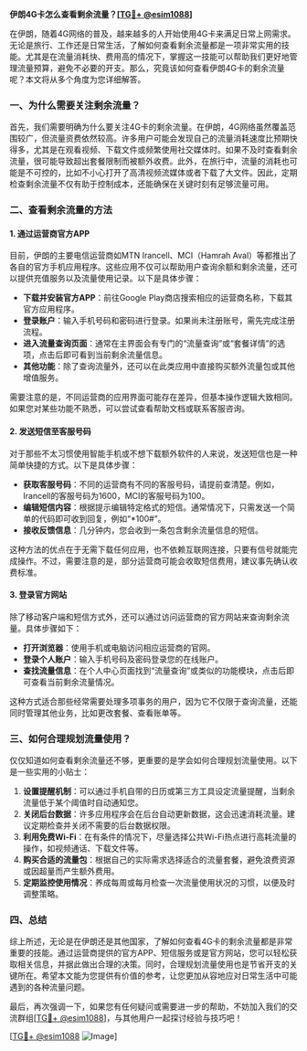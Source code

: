 **伊朗4G卡怎么查看剩余流量？[[TG💪+ @esim1088](https://t.me/s/esim1088)]**

在伊朗，随着4G网络的普及，越来越多的人开始使用4G卡来满足日常上网需求。无论是旅行、工作还是日常生活，了解如何查看剩余流量都是一项非常实用的技能。尤其是在流量消耗快、费用高的情况下，掌握这一技能可以帮助我们更好地管理流量预算，避免不必要的开支。那么，究竟该如何查看伊朗4G卡的剩余流量呢？本文将从多个角度为您详细解答。

### 一、为什么需要关注剩余流量？

首先，我们需要明确为什么要关注4G卡的剩余流量。在伊朗，4G网络虽然覆盖范围较广，但流量资费依然较高。许多用户可能会发现自己的流量消耗速度比预期快得多，尤其是在观看视频、下载文件或频繁使用社交媒体时。如果不及时查看剩余流量，很可能导致超出套餐限制而被额外收费。此外，在旅行中，流量的消耗也可能是不可控的，比如不小心打开了高清视频流媒体或者下载了大文件。因此，定期检查剩余流量不仅有助于控制成本，还能确保在关键时刻有足够流量可用。

### 二、查看剩余流量的方法

#### 1. 通过运营商官方APP

目前，伊朗的主要电信运营商如MTN Irancell、MCI（Hamrah Aval）等都推出了各自的官方手机应用程序。这些应用不仅可以帮助用户查询余额和剩余流量，还可以提供充值服务以及流量使用记录。以下是具体步骤：

- **下载并安装官方APP**：前往Google Play商店搜索相应的运营商名称，下载其官方应用程序。
- **登录账户**：输入手机号码和密码进行登录。如果尚未注册账号，需先完成注册流程。
- **进入流量查询页面**：通常在主界面会有专门的“流量查询”或“套餐详情”的选项，点击后即可看到当前剩余流量信息。
- **其他功能**：除了查询流量外，还可以在此类应用中直接购买额外流量包或其他增值服务。

需要注意的是，不同运营商的应用界面可能存在差异，但基本操作逻辑大致相同。如果您对某些功能不熟悉，可以尝试查看帮助文档或联系客服咨询。

#### 2. 发送短信至客服号码

对于那些不太习惯使用智能手机或不想下载额外软件的人来说，发送短信也是一种简单快捷的方式。以下是具体步骤：

- **获取客服号码**：不同的运营商有不同的客服号码，请提前查清楚。例如，Irancell的客服号码为1600，MCI的客服号码为100。
- **编辑短信内容**：根据提示编辑特定格式的短信。通常情况下，只需发送一个简单的代码即可收到回复，例如“*100#”。
- **接收反馈信息**：几分钟内，您会收到一条包含剩余流量信息的短信。

这种方法的优点在于无需下载任何应用，也不依赖互联网连接，只要有信号就能完成操作。不过，需要注意的是，部分运营商可能会收取短信费用，建议事先确认收费标准。

#### 3. 登录官方网站

除了移动客户端和短信方式外，还可以通过访问运营商的官方网站来查询剩余流量。具体步骤如下：

- **打开浏览器**：使用手机或电脑访问相应运营商的官网。
- **登录个人账户**：输入手机号码及密码登录您的在线账户。
- **查找流量信息**：在个人中心页面找到“流量查询”或类似的功能模块，点击后即可查看当前剩余流量情况。

这种方式适合那些经常需要处理多项事务的用户，因为它不仅限于查询流量，还能同时管理其他业务，比如更改套餐、查看账单等。

### 三、如何合理规划流量使用？

仅仅知道如何查看剩余流量还不够，更重要的是学会如何合理规划流量使用。以下是一些实用的小贴士：

1. **设置提醒机制**：可以通过手机自带的日历或第三方工具设定流量提醒，当剩余流量低于某个阈值时自动通知您。
2. **关闭后台数据**：许多应用程序会在后台自动更新数据，这会迅速消耗流量。建议定期检查并关闭不需要的后台数据权限。
3. **利用免费Wi-Fi**：在有条件的情况下，尽量选择公共Wi-Fi热点进行高耗流量的操作，如视频通话、下载文件等。
4. **购买合适的流量包**：根据自己的实际需求选择适合的流量套餐，避免浪费资源或因超量而产生额外费用。
5. **定期监控使用情况**：养成每周或每月检查一次流量使用状况的习惯，以便及时调整策略。

### 四、总结

综上所述，无论是在伊朗还是其他国家，了解如何查看4G卡的剩余流量都是非常重要的技能。通过运营商提供的官方APP、短信服务或是官方网站，您可以轻松获取相关信息，并据此做出合理的决策。同时，合理规划流量使用也是节省开支的关键所在。希望本文能为您提供有价值的参考，让您更加从容地应对日常生活中可能遇到的各种流量问题。

最后，再次强调一下，如果您有任何疑问或需要进一步的帮助，不妨加入我们的交流群组[[TG💪+ @esim1088](https://t.me/s/esim1088)]，与其他用户一起探讨经验与技巧吧！

[[TG💪+ @esim1088](https://t.me/s/esim1088) ![Image](https://i.postimg.cc/4NQfJmqS/Snipaste-2025-05-13-00-14-12.png)]